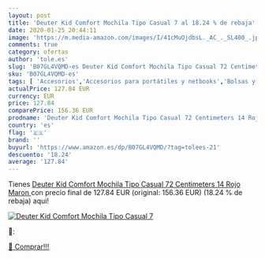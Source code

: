 ```yaml
---
layout: post
title: 'Deuter Kid Comfort Mochila Tipo Casual 7 al 18.24 % de rebaja'
date: 2020-01-25 20:44:11
image: 'https://m.media-amazon.com/images/I/41cMuOjdbsL._AC_._SL400_.jpg'
comments: true
category: ofertas
author: 'tole.es'
slug: 'B07GL4VQMD-es Deuter Kid Comfort Mochila Tipo Casual 72 Centimeters 14...'
sku: 'B07GL4VQMD-es'
tags: [ 'Accesorios','Accesorios para portátiles y netbooks','Bolsas y fundas para portátiles y netbooks','Informática','Mochilas para portátiles y netbooks','mochila', ]
actualPrice: 127.84 EUR
currency: EUR
price: 127.84
comparePrice: 156.36 EUR
prodname: 'Deuter Kid Comfort Mochila Tipo Casual 72 Centimeters 14 Rojo  Maron '
country: 'es'
flag: '🇪🇸'
brand: ''
buyurl: 'https://www.amazon.es/dp/B07GL4VQMD/?tag=tolees-21'
descuento: '18.24'
average: '127.84'
---
```


Tienes [Deuter Kid Comfort Mochila Tipo Casual 72 Centimeters 14 Rojo  Maron ](https://www.amazon.es/dp/B07GL4VQMD/?tag=tolees-21) con precio final de  127.84 EUR (original: 156.36 EUR) (18.24 %  de rebaja) aqui!

[![Deuter Kid Comfort Mochila Tipo Casual 7](https://m.media-amazon.com/images/I/41cMuOjdbsL._AC_._SL400_.jpg)](https://www.amazon.es/dp/B07GL4VQMD/?tag=tolees-21)

🔎:


[🛒 Comprar!!!](https://www.amazon.es/dp/B07GL4VQMD/?tag=tolees-21)

